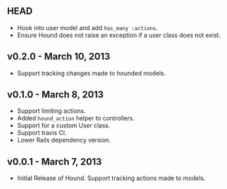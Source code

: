## HEAD

* Hook into user model and add `has_many :actions`.
* Ensure Hound does not raise an exception if a user class does not exist.

## v0.2.0 - March 10, 2013

* Support tracking changes made to hounded models.

## v0.1.0 - March 8, 2013

* Support limiting actions.
* Added `hound_action` helper to controllers.
* Support for a custom User class.
* Support travis CI.
* Lower Rails dependency version.

## v0.0.1 - March 7, 2013

* Initial Release of Hound. Support tracking actions made to models.